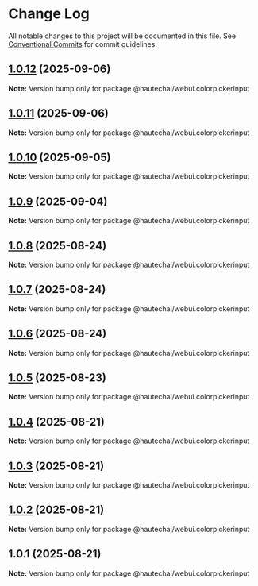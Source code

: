 # Change Log

All notable changes to this project will be documented in this file.
See [Conventional Commits](https://conventionalcommits.org) for commit guidelines.

## [1.0.12](https://github.com/HautechAI/webui/compare/@hautechai/webui.colorpickerinput@1.0.11...@hautechai/webui.colorpickerinput@1.0.12) (2025-09-06)

**Note:** Version bump only for package @hautechai/webui.colorpickerinput

## [1.0.11](https://github.com/HautechAI/webui/compare/@hautechai/webui.colorpickerinput@1.0.10...@hautechai/webui.colorpickerinput@1.0.11) (2025-09-06)

**Note:** Version bump only for package @hautechai/webui.colorpickerinput

## [1.0.10](https://github.com/HautechAI/webui/compare/@hautechai/webui.colorpickerinput@1.0.9...@hautechai/webui.colorpickerinput@1.0.10) (2025-09-05)

**Note:** Version bump only for package @hautechai/webui.colorpickerinput

## [1.0.9](https://github.com/HautechAI/webui/compare/@hautechai/webui.colorpickerinput@1.0.8...@hautechai/webui.colorpickerinput@1.0.9) (2025-09-04)

**Note:** Version bump only for package @hautechai/webui.colorpickerinput

## [1.0.8](https://github.com/HautechAI/webui/compare/@hautechai/webui.colorpickerinput@1.0.7...@hautechai/webui.colorpickerinput@1.0.8) (2025-08-24)

**Note:** Version bump only for package @hautechai/webui.colorpickerinput

## [1.0.7](https://github.com/HautechAI/webui/compare/@hautechai/webui.colorpickerinput@1.0.6...@hautechai/webui.colorpickerinput@1.0.7) (2025-08-24)

**Note:** Version bump only for package @hautechai/webui.colorpickerinput

## [1.0.6](https://github.com/HautechAI/webui/compare/@hautechai/webui.colorpickerinput@1.0.5...@hautechai/webui.colorpickerinput@1.0.6) (2025-08-24)

**Note:** Version bump only for package @hautechai/webui.colorpickerinput

## [1.0.5](https://github.com/HautechAI/webui/compare/@hautechai/webui.colorpickerinput@1.0.4...@hautechai/webui.colorpickerinput@1.0.5) (2025-08-23)

**Note:** Version bump only for package @hautechai/webui.colorpickerinput

## [1.0.4](https://github.com/HautechAI/webui/compare/@hautechai/webui.colorpickerinput@1.0.3...@hautechai/webui.colorpickerinput@1.0.4) (2025-08-21)

**Note:** Version bump only for package @hautechai/webui.colorpickerinput

## [1.0.3](https://github.com/HautechAI/webui/compare/@hautechai/webui.colorpickerinput@1.0.2...@hautechai/webui.colorpickerinput@1.0.3) (2025-08-21)

**Note:** Version bump only for package @hautechai/webui.colorpickerinput

## [1.0.2](https://github.com/HautechAI/webui/compare/@hautechai/webui.colorpickerinput@1.0.1...@hautechai/webui.colorpickerinput@1.0.2) (2025-08-21)

**Note:** Version bump only for package @hautechai/webui.colorpickerinput

## 1.0.1 (2025-08-21)

**Note:** Version bump only for package @hautechai/webui.colorpickerinput
